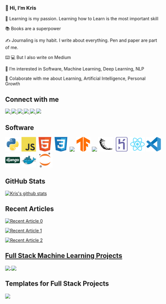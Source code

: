  
 ###  👋 Hi, I’m Kris 
 
 🌱 Learning is my passion. Learning how to Learn is the most important skill
 
 :books: Books are a superpower
 
 :writing_hand: Journaling is my habit. I write about everything. Pen and paper are part of me.
 
 :keyboard: :computer: But I also write on Medium
 
 👀 I’m interested in Software, Machine Learning, Deep Learning, NLP
  
 💞️ Colaborate with me about Learning, Artificial Intelligence, Personal Growth


## Connect with me

<a href="https://www.linkedin.com/in/kris-ograbek-nlp/">
	<img src="https://img.shields.io/badge/LinkedIn-0077B5?style=for-the-badge&logo=linkedin&logoColor=white" />
</a>
<a href="https://kris-ograbek-nlp.medium.com/">
	<img src="https://img.shields.io/badge/Medium-12100E?style=for-the-badge&logo=medium&logoColor=white" />
</a>
<a href="https://stackoverflow.com/users/15191870/krisograbek/">
	<img src="https://img.shields.io/badge/Stack_Overflow-FE7A16?style=for-the-badge&logo=stack-overflow&logoColor=white" />
</a>
<a href="https://github.com/krisograbek">
	<img src="https://img.shields.io/badge/GitHub-100000?style=for-the-badge&logo=github&logoColor=white" />
</a>
<a href="https://www.hackerrank.com/krzysztof_ograb1">
	<img src="https://img.shields.io/badge/-Hackerrank-2EC866?style=for-the-badge&logo=HackerRank&logoColor=white" />
</a>
<a href="https://www.kaggle.com/ograbekk">
	<img src="https://img.shields.io/badge/Kaggle-20BEFF?style=for-the-badge&logo=Kaggle&logoColor=white" />
</a>

## Software

<p>
  <img src="https://raw.githubusercontent.com/devicons/devicon/master/icons/python/python-original.svg" height="48">
  <img src="https://raw.githubusercontent.com/devicons/devicon/master/icons/javascript/javascript-original.svg" height="48">
  <img src="https://raw.githubusercontent.com/devicons/devicon/master/icons/html5/html5-original.svg" height="48">
  <img src="https://raw.githubusercontent.com/devicons/devicon/master/icons/css3/css3-original.svg" height="48">
  <img src="https://upload.wikimedia.org/wikipedia/commons/0/05/Scikit_learn_logo_small.svg" height="48">
  <img src="https://raw.githubusercontent.com/devicons/devicon/master/icons/tensorflow/tensorflow-original.svg" height="48">
  <img src="https://raw.githubusercontent.com/valohai/ml-logos/master/keras.svg" height="48">
  <img src="https://raw.githubusercontent.com/devicons/devicon/master/icons/flask/flask-original.svg" height="48">
  <img src="https://raw.githubusercontent.com/devicons/devicon/master/icons/heroku/heroku-original.svg" height="48">
  <img src="https://raw.githubusercontent.com/devicons/devicon/master/icons/react/react-original.svg" height="48">
  <img src="https://raw.githubusercontent.com/devicons/devicon/master/icons/vscode/vscode-original.svg" height="48">
  <img src="https://raw.githubusercontent.com/devicons/devicon/master/icons/django/django-original.svg" height="48">
  <img src="https://raw.githubusercontent.com/devicons/devicon/master/icons/docker/docker-original.svg" height="48">
  <img src="https://raw.githubusercontent.com/devicons/devicon/master/icons/jupyter/jupyter-original.svg" height="48">
  

  <!-- Maybe later
  <img src="https://raw.githubusercontent.com/devicons/devicon/master/icons/pandas/pandas-original.svg" height="48">
  <img src="https://raw.githubusercontent.com/devicons/devicon/master/icons/numpy/numpy-original.svg" height="48">
  <img src="https://raw.githubusercontent.com/devicons/devicon/master/icons/github/github-original.svg" height="48">
  <img src="https://raw.githubusercontent.com/devicons/devicon/master/icons/npm/npm-original-wordmark.svg" height="48">
  -->
</p>
  
## GitHub Stats

[![Kris's github stats](https://github-readme-stats.vercel.app/api?username=krisograbek&count_private=true&show_icons=true&theme=prussian&hide_rank=false&hide=issues,contribs)](https://github.com/anuraghazra/github-readme-stats)

## Recent Articles

<a target="_blank" href="https://github-readme-medium-recent-article.vercel.app/medium/@kris-ograbek-nlp/0"><img src="https://github-readme-medium-recent-article.vercel.app/medium/@kris-ograbek-nlp/0" alt="Recent Article 0">

<a target="_blank" href="https://github-readme-medium-recent-article.vercel.app/medium/@kris-ograbek-nlp/1"><img src="https://github-readme-medium-recent-article.vercel.app/medium/@kris-ograbek-nlp/1" alt="Recent Article 1">
  
<a target="_blank" href="https://github-readme-medium-recent-article.vercel.app/medium/@kris-ograbek-nlp/2"><img src="https://github-readme-medium-recent-article.vercel.app/medium/@kris-ograbek-nlp/2" alt="Recent Article 2">
 
## Full Stack Machine Learning Projects
  
<a href="https://github.com/krisograbek/hotdog">
  <img align="center" src="https://github-readme-stats.vercel.app/api/pin/?username=krisograbek&repo=hotdog&theme=prussian" />
</a>
<a href="https://github.com/krisograbek/iris-fsml">
  <img align="center" src="https://github-readme-stats.vercel.app/api/pin/?username=krisograbek&repo=iris-fsml&theme=prussian" />
</a>

## Templates for Full Stack Projects

<a href="https://github.com/krisograbek/react-flask-template">
  <img align="center" src="https://github-readme-stats.vercel.app/api/pin/?username=krisograbek&repo=react-flask-template&theme=prussian" />
</a>
  
<!---
krisograbek/krisograbek is a ✨ special ✨ repository because its `README.md` (this file) appears on your GitHub profile.
You can click the Preview link to take a look at your changes.
--->
